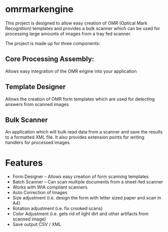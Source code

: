 # omrmarkengine

This project is designed to allow easy creation of OMR (Optical Mark Recognition) templates and provides a bulk scanner which can be used for processing large amounts of images from a tray fed scanner.

The project is made up for three components:

## Core Processing Assembly: 
Allows easy integration of the OMR engine into your application

## Template Designer
Allows the creation of OMR form templates which are used for detecting answers from scanned images

## Bulk Scanner
An application which will bulk read data from a scanner and save the results to a formatted XML file. It also provides extension points for writing handlers for processed images.

# Features

* Form Designer – Allows easy creation of form scanning templates
* Batch Scanner – Can scan multiple documents from a sheet-fed scanner
* Works with WIA compliant scanners
* Auto Correction of Images
* Size adjustment (i.e. design the form with letter sized paper and scan in A4)
* Rotation adjustment (i.e. fix crooked scans)
* Color Adjustment (i.e. gets rid of light dirt and other artifacts from scanned image)
* Save output CSV / XML
